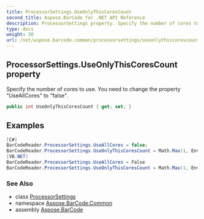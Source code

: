 ```yaml
---
title: ProcessorSettings.UseOnlyThisCoresCount
second_title: Aspose.BarCode for .NET API Reference
description: ProcessorSettings property. Specify the number of cores to use. You need to change the property UseAllCores to false
type: docs
weight: 30
url: /net/aspose.barcode.common/processorsettings/useonlythiscorescount/
---
```

## ProcessorSettings.UseOnlyThisCoresCount property

Specify the number of cores to use. You need to change the property "UseAllCores" to "false".

```csharp
public int UseOnlyThisCoresCount { get; set; }
```

## Examples

```csharp
[C#]
BarCodeReader.ProcessorSettings.UseAllCores = false;
BarCodeReader.ProcessorSettings.UseOnlyThisCoresCount = Math.Max(1, Environment.ProcessorCount / 2);
[VB.NET]
BarCodeReader.ProcessorSettings.UseAllCores = False
BarCodeReader.ProcessorSettings.UseOnlyThisCoresCount = Math.Max(1, Environment.ProcessorCount / 2)
```

### See Also

* class [ProcessorSettings](../)
* namespace [Aspose.BarCode.Common](../../../aspose.barcode.common/)
* assembly [Aspose.BarCode](../../../)


